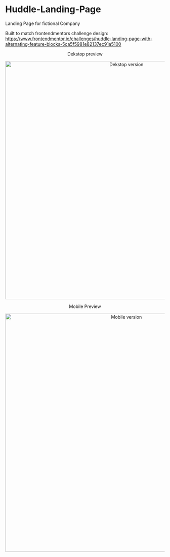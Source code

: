 # Huddle-Landing-Page
Landing Page for fictional Company

Built to match frontendmentors challenge design:
https://www.frontendmentor.io/challenges/huddle-landing-page-with-alternating-feature-blocks-5ca5f5981e82137ec91a5100

<p align="center">Dekstop preview</p>
<p align="center">
 
  <img src="https://res.cloudinary.com/dz209s6jk/image/upload/v1554380253/Challenges/wn3pttg6nwgymod2iqxy.jpg" width="750" title="Dekstop version">
</p>
</p>
<p align="center">Mobile Preview</p>
<p align="center">                                                                                                                                    
  <img src="https://res.cloudinary.com/dz209s6jk/image/upload/v1554380253/Challenges/efl9yt2c7gpgn2ezgeo7.jpg" width="750" title="Mobile version">
</p>
</p>
